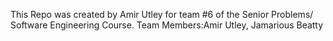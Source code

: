 This Repo was created by Amir Utley for team #6 of the Senior Problems/ Software Engineering Course.
Team Members:Amir Utley, Jamarious Beatty
